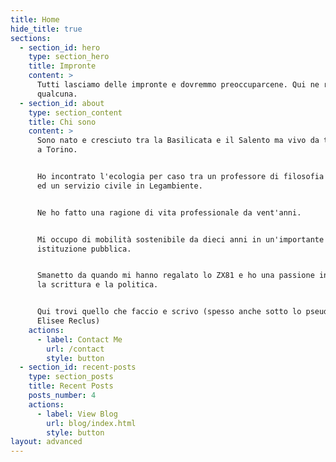 ```yaml
---
title: Home
hide_title: true
sections:
  - section_id: hero
    type: section_hero
    title: Impronte
    content: >
      Tutti lasciamo delle impronte e dovremmo preoccuparcene. Qui ne raccolgo
      qualcuna.
  - section_id: about
    type: section_content
    title: Chi sono
    content: >
      Sono nato e cresciuto tra la Basilicata e il Salento ma vivo da trent'anni
      a Torino.


      Ho incontrato l'ecologia per caso tra un professore di filosofia al liceo
      ed un servizio civile in Legambiente.


      Ne ho fatto una ragione di vita professionale da vent'anni.


      Mi occupo di mobilità sostenibile da dieci anni in un'importante
      istituzione pubblica.


      Smanetto da quando mi hanno regalato lo ZX81 e ho una passione insana per
      la scrittura e la politica.


      Qui trovi quello che faccio e scrivo (spesso anche sotto lo pseudonimo
      Elisee Reclus)
    actions:
      - label: Contact Me
        url: /contact
        style: button
  - section_id: recent-posts
    type: section_posts
    title: Recent Posts
    posts_number: 4
    actions:
      - label: View Blog
        url: blog/index.html
        style: button
layout: advanced
---
```

